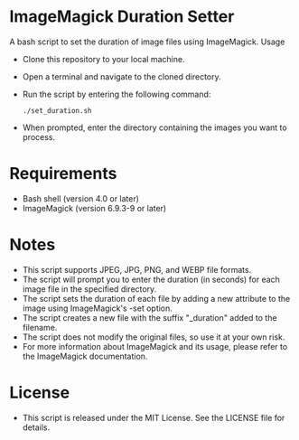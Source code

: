 # ImageMagick Duration Setter

A bash script to set the duration of image files using ImageMagick.
Usage

- Clone this repository to your local machine.
- Open a terminal and navigate to the cloned directory.
- Run the script by entering the following command:

      ./set_duration.sh
      
- When prompted, enter the directory containing the images you want to process.


# Requirements

- Bash shell (version 4.0 or later)
- ImageMagick (version 6.9.3-9 or later)


# Notes

- This script supports JPEG, JPG, PNG, and WEBP file formats.
- The script will prompt you to enter the duration (in seconds) for each image file in the specified directory.
- The script sets the duration of each file by adding a new attribute to the image using ImageMagick's -set option.
- The script creates a new file with the suffix "_duration" added to the filename.
- The script does not modify the original files, so use it at your own risk.
- For more information about ImageMagick and its usage, please refer to the ImageMagick documentation.


# License

- This script is released under the MIT License. See the LICENSE file for details.
